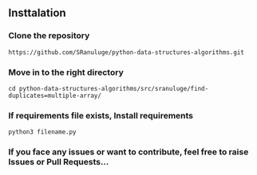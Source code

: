 ## Insttalation

### Clone the repository

```
https://github.com/SRanuluge/python-data-structures-algorithms.git
```

### Move in to the right directory

```
cd python-data-structures-algorithms/src/sranuluge/find-duplicates=multiple-array/
```

### If requirements file exists, Install requirements

```
python3 filename.py
```

### If you face any issues or want to contribute, feel free to raise Issues or Pull Requests...
